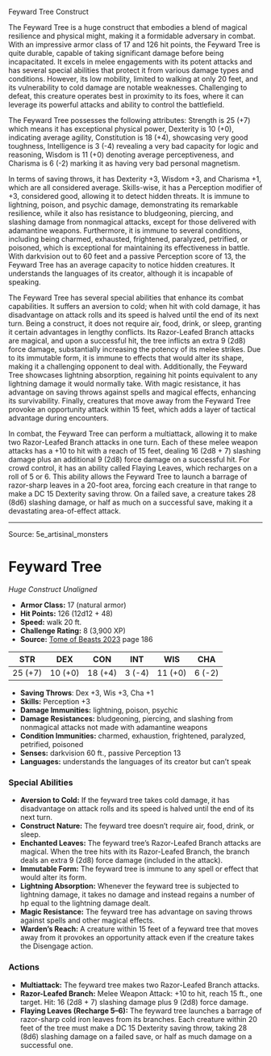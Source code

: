 <MonsterName/>Feyward Tree</MonsterName>
<CreatureType/>Construct</CreatureType>

<summary>The Feyward Tree is a huge construct that embodies a blend of magical resilience and physical might, making it a formidable adversary in combat. With an impressive armor class of 17 and 126 hit points, the Feyward Tree is quite durable, capable of taking significant damage before being incapacitated. It excels in melee engagements with its potent attacks and has several special abilities that protect it from various damage types and conditions. However, its low mobility, limited to walking at only 20 feet, and its vulnerability to cold damage are notable weaknesses. Challenging to defeat, this creature operates best in proximity to its foes, where it can leverage its powerful attacks and ability to control the battlefield.</summary>

<detail>

The Feyward Tree possesses the following attributes: Strength is 25 (+7) which means it has exceptional physical power, Dexterity is 10 (+0), indicating average agility, Constitution is 18 (+4), showcasing very good toughness, Intelligence is 3 (-4) revealing a very bad capacity for logic and reasoning, Wisdom is 11 (+0) denoting average perceptiveness, and Charisma is 6 (-2) marking it as having very bad personal magnetism. 

In terms of saving throws, it has Dexterity +3, Wisdom +3, and Charisma +1, which are all considered average. Skills-wise, it has a Perception modifier of +3, considered good, allowing it to detect hidden threats. It is immune to lightning, poison, and psychic damage, demonstrating its remarkable resilience, while it also has resistance to bludgeoning, piercing, and slashing damage from nonmagical attacks, except for those delivered with adamantine weapons. Furthermore, it is immune to several conditions, including being charmed, exhausted, frightened, paralyzed, petrified, or poisoned, which is exceptional for maintaining its effectiveness in battle. With darkvision out to 60 feet and a passive Perception score of 13, the Feyward Tree has an average capacity to notice hidden creatures. It understands the languages of its creator, although it is incapable of speaking.

The Feyward Tree has several special abilities that enhance its combat capabilities. It suffers an aversion to cold; when hit with cold damage, it has disadvantage on attack rolls and its speed is halved until the end of its next turn. Being a construct, it does not require air, food, drink, or sleep, granting it certain advantages in lengthy conflicts. Its Razor-Leafed Branch attacks are magical, and upon a successful hit, the tree inflicts an extra 9 (2d8) force damage, substantially increasing the potency of its melee strikes. Due to its immutable form, it is immune to effects that would alter its shape, making it a challenging opponent to deal with. Additionally, the Feyward Tree showcases lightning absorption, regaining hit points equivalent to any lightning damage it would normally take. With magic resistance, it has advantage on saving throws against spells and magical effects, enhancing its survivability. Finally, creatures that move away from the Feyward Tree provoke an opportunity attack within 15 feet, which adds a layer of tactical advantage during encounters.

In combat, the Feyward Tree can perform a multiattack, allowing it to make two Razor-Leafed Branch attacks in one turn. Each of these melee weapon attacks has a +10 to hit with a reach of 15 feet, dealing 16 (2d8 + 7) slashing damage plus an additional 9 (2d8) force damage on a successful hit. For crowd control, it has an ability called Flaying Leaves, which recharges on a roll of 5 or 6. This ability allows the Feyward Tree to launch a barrage of razor-sharp leaves in a 20-foot area, forcing each creature in that range to make a DC 15 Dexterity saving throw. On a failed save, a creature takes 28 (8d6) slashing damage, or half as much on a successful save, making it a devastating area-of-effect attack.</detail>



---

Source: 5e_artisinal_monsters

# Feyward Tree

*Huge* *Construct* *Unaligned*

- **Armor Class:** 17 (natural armor)
- **Hit Points:** 126 (12d12 + 48)
- **Speed:** walk 20 ft.
- **Challenge Rating:** 8 (3,900 XP)
- **Source:** [Tome of Beasts 2023](https://koboldpress.com/kpstore/product/tome-of-beasts-1-2023-edition/) page 186

| STR | DEX | CON | INT | WIS | CHA |
| --- | --- | --- | --- | --- | --- |
| 25 (+7) | 10 (+0) | 18 (+4) | 3 (-4) | 11 (+0) | 6 (-2) |

- **Saving Throws**: Dex +3, Wis +3, Cha +1
- **Skills:** Perception +3
- **Damage Immunities:** lightning, poison, psychic
- **Damage Resistances:** bludgeoning, piercing, and slashing from nonmagical attacks not made with adamantine weapons
- **Condition Immunities:** charmed, exhaustion, frightened, paralyzed, petrified, poisoned
- **Senses:** darkvision 60 ft., passive Perception 13
- **Languages:** understands the languages of its creator but can’t speak

### Special Abilities

- **Aversion to Cold:** If the feyward tree takes cold damage, it has disadvantage on attack rolls and its speed is halved until the end of its next turn.
- **Construct Nature:** The feyward tree doesn’t require air, food, drink, or sleep.
- **Enchanted Leaves:** The feyward tree’s Razor-Leafed Branch attacks are magical. When the tree hits with its Razor-Leafed Branch, the branch deals an extra 9 (2d8) force damage (included in the attack).
- **Immutable Form:** The feyward tree is immune to any spell or effect that would alter its form.
- **Lightning Absorption:** Whenever the feyward tree is subjected to lightning damage, it takes no damage and instead regains a number of hp equal to the lightning damage dealt.
- **Magic Resistance:** The feyward tree has advantage on saving throws against spells and other magical effects.
- **Warden’s Reach:** A creature within 15 feet of a feyward tree that moves away from it provokes an opportunity attack even if the creature takes the Disengage action.

### Actions

- **Multiattack:** The feyward tree makes two Razor-Leafed Branch attacks.
- **Razor-Leafed Branch:** Melee Weapon Attack: +10 to hit, reach 15 ft., one target. Hit: 16 (2d8 + 7) slashing damage plus 9 (2d8) force damage.
- **Flaying Leaves (Recharge 5–6):** The feyward tree launches a barrage of razor-sharp cold iron leaves from its branches. Each creature within 20 feet of the tree must make a DC 15 Dexterity saving throw, taking 28 (8d6) slashing damage on a failed save, or half as much damage on a successful one.


